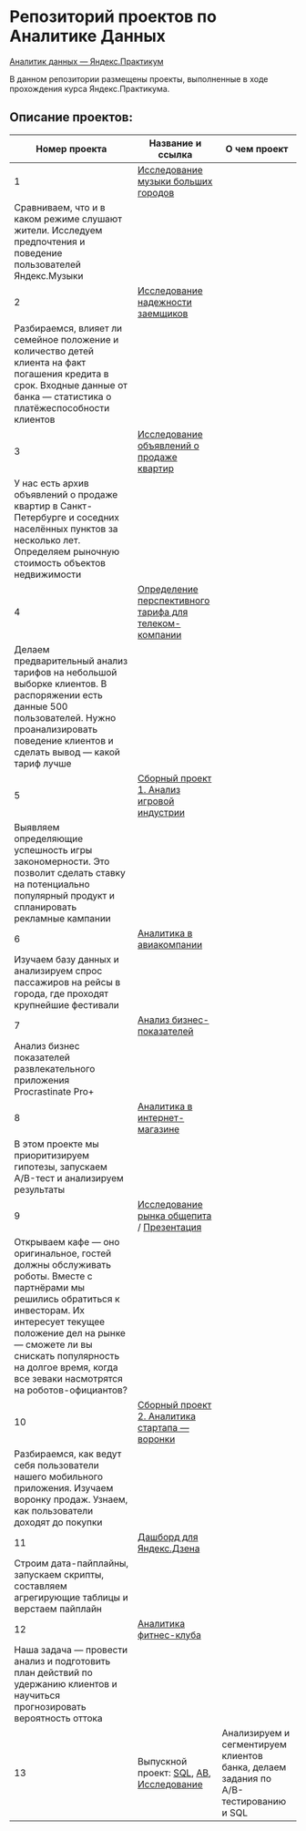 # Репозиторий проектов по Аналитике Данных

[Аналитик данных — Яндекс.Практикум](https://praktikum.yandex.ru/data-analyst/)

В данном репозитории размещены проекты, выполненные в ходе прохождения курса Яндекс.Практикума.

## Описание проектов:
| Номер проекта | Название и ссылка | О чем проект                                                     |
|---------------|-------------------|------------------------------------------------------------------|
|1              |[Исследование музыки больших городов](https://github.com/Kvazzart/Yandex.Praktikum_DA/blob/main/01_Исследование%20пользователей%20Яндекс.Музыки/README.md)|
Сравниваем, что и в каком режиме слушают жители. Исследуем предпочтения и поведение пользователей Яндекс.Музыки|
|2              |[Исследование надежности заемщиков](https://github.com/Kvazzart/Yandex.Praktikum_DA/blob/main/02_Исследование%20надёжности%20заёмщиков/README.md)|
Разбираемся, влияет ли семейное положение и количество детей клиента на факт погашения кредита в срок. Входные данные от банка — статистика о платёжеспособности клиентов|
|3              |[Исследование объявлений о продаже квартир](https://github.com/Kvazzart/Yandex.Praktikum_DA/blob/main/03_Исследование%20объявлений%20о%20продаже%20квартир/README.md)|
У нас есть архив объявлений о продаже квартир в Санкт-Петербурге и соседних населённых пунктов за несколько лет. Определяем рыночную стоимость объектов недвижимости|
|4              |[Определение перспективного тарифа для телеком-компании](https://github.com/Kvazzart/Yandex.Praktikum_DA/blob/main/04_Определение%20перспективного%20тарифа%20для%20телеком-компании/README.md)|
Делаем предварительный анализ тарифов на небольшой выборке клиентов. В распоряжении есть данные 500 пользователей. Нужно проанализировать поведение клиентов и сделать вывод — какой тариф лучше|
|5              |[Сборный проект 1. Анализ игровой индустрии](https://github.com/Kvazzart/Yandex.Praktikum_DA/blob/main/05_Анализ%20интернет-магазина%20компьютерных%20игр/README.md)|
Выявляем определяющие успешность игры закономерности. Это позволит сделать ставку на потенциально популярный продукт и спланировать рекламные кампании|
|6              |[Аналитика в авиакомпании](https://github.com/Kvazzart/Yandex.Praktikum_DA/blob/main/06_Аналитика%20в%20авиакомпании/README.md)|
Изучаем базу данных и анализируем спрос пассажиров на рейсы в города, где проходят крупнейшие фестивали|
|7              |[Анализ бизнес-показателей](https://github.com/Kvazzart/Yandex.Praktikum_DA/blob/main/07_Анализ%20бизнес%20показателей%20развлекательного%20приложения%20Procrastinate%20Pro%2B/procrastinate_pro_project.ipynb)|
Анализ бизнес показателей развлекательного приложения Procrastinate Pro+|
|8              |[Аналитика в интернет-магазине](https://github.com/Kvazzart/Yandex.Praktikum_DA/blob/main/08_Аналитика%20и%20AB-тест%20для%20интернет-магазина/README.md)|
В этом проекте мы приоритизируем гипотезы, запускаем A/B-тест и анализируем результаты|
|9              |[Исследование рынка общепита](https://github.com/Kvazzart/Yandex.Praktikum_DA/blob/main/09_Рынок%20заведений%20общественного%20питания%20Москвы/Presentation.pptx.pdf) / [Презентация](https://github.com/Kvazzart/Yandex.Praktikum_DA/blob/main/09_Рынок%20заведений%20общественного%20питания%20Москвы/README.md)|
Открываем кафе — оно оригинальное, гостей должны обслуживать роботы. Вместе с партнёрами мы решились обратиться к инвесторам. Их интересует текущее положение дел на рынке — сможете ли вы снискать популярность на долгое время, когда все зеваки насмотрятся на роботов-официантов?|
|10             |[Сборный проект 2. Аналитика стартапа — воронки](https://github.com/Kvazzart/Yandex.Praktikum_DA/blob/main/10_Изучение%20воронки%20продаж%20продуктов%20питания%20для%20пользователей%20мобильного%20приложения/README.md)|
Разбираемся, как ведут себя пользователи нашего мобильного приложения. Изучаем воронку продаж. Узнаем, как пользователи доходят до покупки|
|11             |[Дашборд для Яндекс.Дзена](https://github.com/Kvazzart/Yandex.Praktikum_DA/blob/main/11_Дашборд%20для%20Яндекс.Дзен/Анализ%20взаимодействия%20пользователей%20с%20карточками%20Яндекс.pdf)|
Строим дата-пайплайны, запускаем скрипты, составляем агрегирующие таблицы и верстаем пайплайн|
|12             |[Аналитика фитнес-клуба](https://github.com/Kvazzart/Yandex.Praktikum_DA/blob/main/12_Стратегия%20взаимодействия%20с%20клиентами%20для%20сети%20фитнес-центров/README.md)|
Наша задача — провести анализ и подготовить план действий по удержанию клиентов и научиться прогнозировать вероятность оттока|
|13             |Выпускной проект: [SQL](https://github.com/Kvazzart/Yandex.Praktikum_DA/blob/main/15_Анализ%20базы%20данных%20крупного%20сервиса%20для%20чтения%20книг%20по%20подписке/sql.ipynb), [AB](https://github.com/Kvazzart/Yandex.Praktikum_DA/blob/main/14_Оценка%20результатов%20АВ-тестирования%20нового%20механизма%20рекомендаций%20на%20сайте%20интернет-магазина/ab_test.ipynb), [Исследование](https://github.com/Kvazzart/Yandex.Praktikum_DA/blob/main/13_Сегментирование%20клиентов%20банка/bank_clusterization.ipynb)|Анализируем и сегментируем клиентов банка, делаем задания по A/B-тестированию и SQL|
